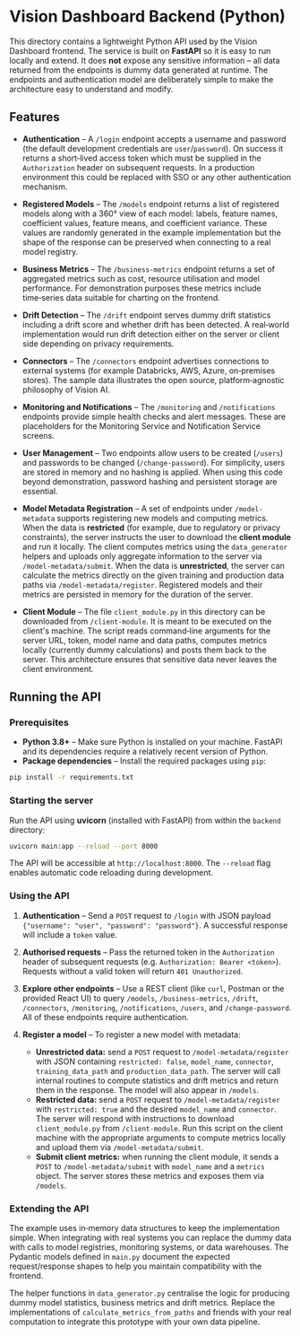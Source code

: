 # Vision Dashboard Backend (Python)

This directory contains a lightweight Python API used by the Vision Dashboard frontend.  The service is built on **FastAPI** so it is easy to run locally and extend.  It does **not** expose any sensitive information – all data returned from the endpoints is dummy data generated at runtime.  The endpoints and authentication model are deliberately simple to make the architecture easy to understand and modify.

## Features

- **Authentication** – A `/login` endpoint accepts a username and password (the default development credentials are `user`/`password`).  On success it returns a short‑lived access token which must be supplied in the `Authorization` header on subsequent requests.  In a production environment this could be replaced with SSO or any other authentication mechanism.

- **Registered Models** – The `/models` endpoint returns a list of registered models along with a 360° view of each model: labels, feature names, coefficient values, feature means, and coefficient variance.  These values are randomly generated in the example implementation but the shape of the response can be preserved when connecting to a real model registry.

- **Business Metrics** – The `/business-metrics` endpoint returns a set of aggregated metrics such as cost, resource utilisation and model performance.  For demonstration purposes these metrics include time‑series data suitable for charting on the frontend.

- **Drift Detection** – The `/drift` endpoint serves dummy drift statistics including a drift score and whether drift has been detected.  A real‑world implementation would run drift detection either on the server or client side depending on privacy requirements.

- **Connectors** – The `/connectors` endpoint advertises connections to external systems (for example Databricks, AWS, Azure, on‑premises stores).  The sample data illustrates the open source, platform‑agnostic philosophy of Vision AI.

- **Monitoring and Notifications** – The `/monitoring` and `/notifications` endpoints provide simple health checks and alert messages.  These are placeholders for the Monitoring Service and Notification Service screens.

- **User Management** – Two endpoints allow users to be created (`/users`) and passwords to be changed (`/change-password`).  For simplicity, users are stored in memory and no hashing is applied.  When using this code beyond demonstration, password hashing and persistent storage are essential.

- **Model Metadata Registration** – A set of endpoints under `/model-metadata` supports registering new models and computing metrics.  When the data is **restricted** (for example, due to regulatory or privacy constraints), the server instructs the user to download the **client module** and run it locally.  The client computes metrics using the `data_generator` helpers and uploads only aggregate information to the server via `/model-metadata/submit`.  When the data is **unrestricted**, the server can calculate the metrics directly on the given training and production data paths via `/model-metadata/register`.  Registered models and their metrics are persisted in memory for the duration of the server.

- **Client Module** – The file `client_module.py` in this directory can be downloaded from `/client-module`.  It is meant to be executed on the client's machine.  The script reads command‑line arguments for the server URL, token, model name and data paths, computes metrics locally (currently dummy calculations) and posts them back to the server.  This architecture ensures that sensitive data never leaves the client environment.

## Running the API

### Prerequisites

* **Python 3.8+** – Make sure Python is installed on your machine.  FastAPI and its dependencies require a relatively recent version of Python.
* **Package dependencies** – Install the required packages using `pip`:

```sh
pip install -r requirements.txt
```

### Starting the server

Run the API using **uvicorn** (installed with FastAPI) from within the `backend` directory:

```sh
uvicorn main:app --reload --port 8000
```

The API will be accessible at `http://localhost:8000`.  The `--reload` flag enables automatic code reloading during development.

### Using the API

1. **Authentication** – Send a `POST` request to `/login` with JSON payload `{"username": "user", "password": "password"}`.  A successful response will include a `token` value.
2. **Authorised requests** – Pass the returned token in the `Authorization` header of subsequent requests (e.g. `Authorization: Bearer <token>`).  Requests without a valid token will return `401 Unauthorized`.
3. **Explore other endpoints** – Use a REST client (like `curl`, Postman or the provided React UI) to query `/models`, `/business-metrics`, `/drift`, `/connectors`, `/monitoring`, `/notifications`, `/users`, and `/change-password`.  All of these endpoints require authentication.

4. **Register a model** – To register a new model with metadata:
   * **Unrestricted data:**  send a `POST` request to `/model-metadata/register` with JSON containing `restricted: false`, `model_name`, `connector`, `training_data_path` and `production_data_path`.  The server will call internal routines to compute statistics and drift metrics and return them in the response.  The model will also appear in `/models`.
   * **Restricted data:** send a `POST` request to `/model-metadata/register` with `restricted: true` and the desired `model_name` and `connector`.  The server will respond with instructions to download `client_module.py` from `/client-module`.  Run this script on the client machine with the appropriate arguments to compute metrics locally and upload them via `/model-metadata/submit`.
   * **Submit client metrics:**  when running the client module, it sends a `POST` to `/model-metadata/submit` with `model_name` and a `metrics` object.  The server stores these metrics and exposes them via `/models`.

### Extending the API

The example uses in‑memory data structures to keep the implementation simple.  When integrating with real systems you can replace the dummy data with calls to model registries, monitoring systems, or data warehouses.  The Pydantic models defined in `main.py` document the expected request/response shapes to help you maintain compatibility with the frontend.

The helper functions in `data_generator.py` centralise the logic for producing dummy model statistics, business metrics and drift metrics.  Replace the implementations of `calculate_metrics_from_paths` and friends with your real computation to integrate this prototype with your own data pipeline.